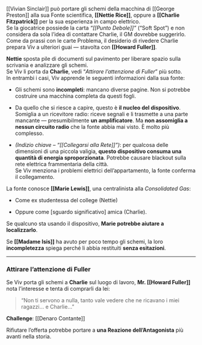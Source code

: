 [[Vivian Sinclair]] può portare gli schemi della macchina di [[George Preston]] alla sua Fonte scientifica, **[[Nettie Rice]]**, oppure a **[[Charlie Fitzpatrick]]** per la sua esperienza in campo elettrico.  
Se la giocatrice possiede la carta _“[[Punto Debole]]”_ (“Soft Spot”) e non considera da sola l’idea di contattare Charlie, il GM dovrebbe suggerirlo. Come da prassi con le carte Problema, il desiderio di rivedere Charlie prepara Viv a ulteriori guai — stavolta con **[[Howard Fuller]]**.

**Nettie** sposta pile di documenti sul pavimento per liberare spazio sulla scrivania e analizzare gli schemi.  
Se Viv li porta da **Charlie**, vedi “_Attirare l’attenzione di Fuller_” più sotto.  
In entrambi i casi, Viv apprende le seguenti informazioni dalla sua fonte:

- Gli schemi sono **incompleti**: mancano diverse pagine. Non si potrebbe costruire una macchina completa da questi fogli.
    
- Da quello che si riesce a capire, questo è **il nucleo del dispositivo**. Somiglia a un ricevitore radio: riceve segnali e li trasmette a una parte mancante — presumibilmente **un amplificatore**. Ma **non assomiglia a nessun circuito radio** che la fonte abbia mai visto. È molto più complesso.
    
- _(Indizio chiave – “[[Collegarsi alla Rete]]”)_: per qualcosa delle dimensioni di una piccola valigia, **questo dispositivo consuma una quantità di energia sproporzionata**. Potrebbe causare blackout sulla rete elettrica frammentaria della città.  
    Se Viv menziona i problemi elettrici dell’appartamento, la fonte conferma il collegamento.
    

La fonte conosce **[[Marie Lewis]]**, una centralinista alla _Consolidated Gas_:

- Come ex studentessa del college (Nettie)
    
- Oppure come [sguardo significativo] amica (Charlie).
    

Se qualcuno sta usando il dispositivo, **Marie potrebbe aiutare a localizzarlo**.

Se **[[Madame Isis]]** ha avuto per poco tempo gli schemi, la loro **incompletezza** spiega perché li abbia restituiti **senza esitazioni**.

---

### Attirare l’attenzione di Fuller

Se Viv porta gli schemi a **Charlie** sul luogo di lavoro, **Mr. [[Howard Fuller]]** nota l’interesse e tenta di comprarli da lei:

> “Non ti servono a nulla, tanto vale vedere che ne ricavano i miei ragazzi… e Charlie…”

**Challenge**: [[Denaro Contante]]

Rifiutare l’offerta potrebbe portare a **una Reazione dell’Antagonista** più avanti nella storia.